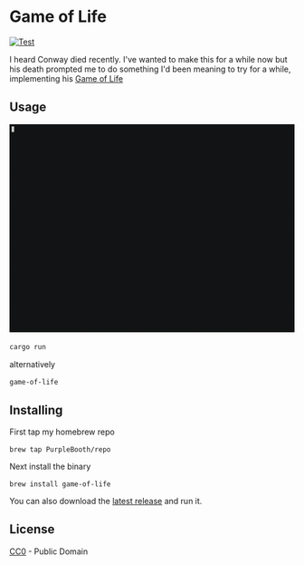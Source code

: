 # Game of Life

[![Test](https://github.com/PurpleBooth/game-of-life/workflows/Test/badge.svg)](https://github.com/PurpleBooth/game-of-life/actions?query=workflow%3ATest)

I heard Conway died recently. I've wanted to make this for a while now
but his death prompted me to do something I'd been meaning to try for a
while, implementing his [Game of
Life](https://en.wikipedia.org/wiki/Conway%27s_Game_of_Life)

## Usage

![./game-of-life](./demo.gif)

``` bash
cargo run
```

alternatively

    game-of-life

## Installing

First tap my homebrew repo

``` shell
brew tap PurpleBooth/repo
```

Next install the binary

``` shell
brew install game-of-life
```

You can also download the [latest
release](https://github.com/PurpleBooth/game-of-life/releases/latest)
and run it.

## License

[CC0](LICENSE.md) - Public Domain

